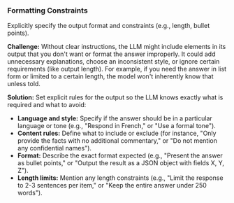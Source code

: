 ### Formatting Constraints  
Explicitly specify the output format and constraints (e.g., length, bullet points).

**Challenge:** Without clear instructions, the LLM might include elements in its output that you don't want or format the answer improperly. It could add unnecessary explanations, choose an inconsistent style, or ignore certain requirements (like output length). For example, if you need the answer in list form or limited to a certain length, the model won't inherently know that unless told.

**Solution:** Set explicit rules for the output so the LLM knows exactly what is required and what to avoid:  
- **Language and style:** Specify if the answer should be in a particular language or tone (e.g., "Respond in French," or "Use a formal tone").  
- **Content rules:** Define what to include or exclude (for instance, "Only provide the facts with no additional commentary," or "Do not mention any confidential names").  
- **Format:** Describe the exact format expected (e.g., "Present the answer as bullet points," or "Output the result as a JSON object with fields X, Y, Z").  
- **Length limits:** Mention any length constraints (e.g., "Limit the response to 2-3 sentences per item," or "Keep the entire answer under 250 words").